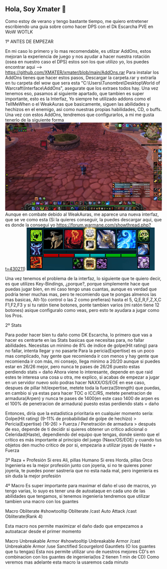 ## Hola, Soy Xmater 👋
Como estoy de verano y tengo bastante tiempo, me quiero entretener escribiendo una guia sobre como hacer DPS con el Dk Escarcha PVE en WoW WOTLK

1º ANTES DE EMPEZAR

En mi caso lo primero y lo mas recomendable, es utilzar AddOns, estos mejoran la experiencia de juego y nos ayudar a hacer nuestra rotación (osea en nuestro caso el DPS) estos son los que utilizo yo, los puedes encontrar aqui --> https://github.com/XMATER/xmater/blob/main/AddOns.rar
Para instalar los AddOns tienes que hacer estos pasos, Descargar la carpeta.rar y extrarla en tu carpeta del wow que sera esta "C:\Users\Tunombre\Desktop\World of Warcraft\Interface\AddOns", asegurate que los extraes todos hay.
Una vez tenemos eso, pasamos al siguiente apartado, que tambien es super importante, esto es la Interfaz,
Yo siempre he utilizado addons como el TellMeWhen o el WeakAuras que basicamente, siguen las abilidades y hechizos en el enemigo, asi como nuestras propias habilidades, CD, o buffs.
Una vez con estos AddOns, tendremos que configurarlos, a mi me gusta tenerlo de la siguiente forma
![Jpg](https://github.com/XMATER/xmater/blob/main/Interface%20UI.jpg)
Aunque en combate debido al WeakAuras, me aparece una nueva interfaz, que se ve como esta (Si la quieres conseguir, la puedes descargar aqui, que es donde la consegui yo https://forum.warmane.com/showthread.php?t=430211)
![Gif](https://github.com/XMATER/xmater/blob/main/FrostDKgif.gif)

Una vez tenemos el problema de la interfaz, lo siguiente que te quiero decir, es que utilizes Key-Bindings, ¿porque?, porque simplemente hace que puedas jugar bien, en mi caso tengo unas cuantas, aunque es verdad que podria tener muchas mas, pero te recomiendo que te pongas almenos las mas basicas, Alt-1(o control o las 2 como prefieras) hasta el 5, Q,E,R,F,Z,X,C F1,F2,F3 y si tu ratón tiene botones, ponte tambien varios (mi ratón tiene 12 botones) asique configuralo como veas, pero esto te ayudara a jugar como los Pros.

2º Stats

Para poder hacer bien tu daño como DK Escarcha, lo primero que vas a hacer es centrarte en las Stats basicas que necesitas para, no fallar abilidades.
Necesitas un minimo de 8% de indice de golpe(Hit rating) para no fallar, intenta llegar y no pasarte 
Para la pericia(Expertise) es un poco mas complicado, hay gente que recomienda ir con menos y hay gente que recomienda ir con más, mi consejo, llega minimo a 20/20 aunque si puedes estar en 26/26 mejor, pero nunca te pases de 26/26 puesto estas perdiendo stats = daño
Ahora viene lo interesante, depende en que raid estes te interesa una cosa u otra, me explico, si acabas de empezar a jugar en un servidor nuevo solo podras hacer NAXX/OS/EOE en ese caso, despues de pillar hit/expertise, metete toda la fuerza(Strength) que puedas, en cambio si ya estas para hacer TOC o ICC/RS, metete penetracion de armadura(Arpen) y nunca te pases de 1400(en este caso 1400 de arpen es el 100% de penetracion de armadura) puesto estas perdiendo stats = daño

Entonces, diría que la estadística prioritaria en cualquier momento sería:
Golpe(Hit rating) (9-11% de probabilidad de golpe de hechizo) > Pericia(Expertise) (16-26) > Fuerza / Penetración de armadura > después de eso, depende de ti decidir si quieres obtener un crítico adicional o Celeridad(Haste), dependiendo del equipo que tengas, donde siento que el crítico es más importante al principio del juego (Naxx/OS/EOE) y cuando tus objetos den mucho critico de por si, empezaria a utilizar joyas de Haste + Fuerza

3º Raza + Profesión
Si eres Ali, pillas Humano
Si eres Horda, pillas Orco
Ingenieria es la mejor profesión junto con joyeria, si no te quieres poner joyeria, te puedes poner sastreria que no esta nada mal, pero ingenieria es sin duda la mejor profesión 

4º Macro
Es super importante para maximar el daño el uso de macros, yo tengo varias, lo suyo es tener una de autoataque en cada uno de las abilidades que tengamos, si tenemos ingenieria tendremos que utilizar tambien una macro con los guantes

Macro Obliterate
#showtooltip Obliterate
/cast Auto Attack
/cast Obliterate(Rank 4)

Esta macro nos permite maximizar el daño dado que empezamos a autoatacar desde el primer momento

Macro Unbreakable Armor
#showtooltip Unbreakable Armor
/cast Unbreakable Armor
/use Sanctified Scourgelord Gauntlets 
(O los guantes que tu tengas)
Esta nos permite utilizar uno de nuestros mejores CD's en combinacion con los guantes de ingenieria(los 2 tienen 1 min de CD) Como veremos mas adelante esta macro la usaremos cada minuto